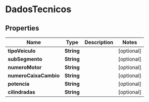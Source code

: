 

# DadosTecnicos

## Properties

Name | Type | Description | Notes
------------ | ------------- | ------------- | -------------
**tipoVeiculo** | **String** |  |  [optional]
**subSegmento** | **String** |  |  [optional]
**numeroMotor** | **String** |  |  [optional]
**numeroCaixaCambio** | **String** |  |  [optional]
**potencia** | **String** |  |  [optional]
**cilindradas** | **String** |  |  [optional]



